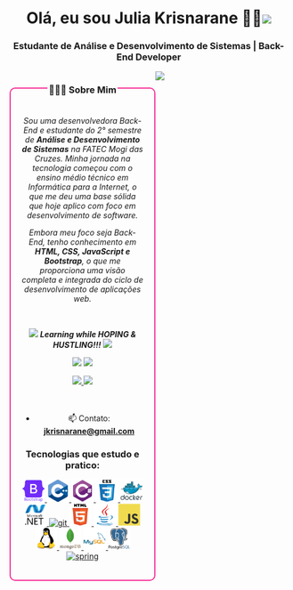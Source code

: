 <h1 align="center">Olá, eu sou Julia Krisnarane 💌🌷<img src="https://media.giphy.com/media/ObNTw8Uzwy6KQ/giphy.gif" width="30px"> </h1>
<h3 align="center">Estudante de Análise e Desenvolvimento de Sistemas | Back-End Developer</h3>

<img align= "right" width= "240" src= "https://pa1.narvii.com/6580/8098c6e9207376889eeb0532d9f5a0723c4d73f5_hq.gif"/>

<div align="center">
<fieldset style="border: 2px solid #F82A94; border-radius: 10px; padding: 20px; max-width: 800px;">
  <legend align="center"><h3>👩🏻‍💻 Sobre Mim</h3></legend>

  <em>
Sou uma desenvolvedora Back-End e estudante do 2° semestre de <strong>Análise e Desenvolvimento de Sistemas</strong> na FATEC Mogi das Cruzes. Minha jornada na tecnologia começou com o ensino médio técnico em Informática para a Internet, o que me deu uma base sólida que hoje aplico com foco em desenvolvimento de software.</p>
    <p>Embora meu foco seja Back-End, tenho conhecimento em <strong>HTML, CSS, JavaScript e Bootstrap</strong>, o que me proporciona uma visão completa e integrada do ciclo de desenvolvimento de aplicações web.</p>
  </em> 
  <br>

  <img src="https://media.giphy.com/media/VgCDAzcKvsR6OM0uWg/giphy.gif" width="50" /> <b><i>Learning while HOPING & HUSTLING!!!</i></b> <img src="https://media.giphy.com/media/7j2hfyeVcDtf2/giphy.gif" width="50" /><p align="center">

  


<p align="center">
  <a href="mailto:jkrisnarane@gmail.com"><img src="https://img.shields.io/badge/Email-D14836?style=for-the-badge&logo=gmail&logoColor=white" /></a>
  <a href="https://www.linkedin.com/in/julia-krisnarane-moraes-410417345/" target="_blank"><img src="https://img.shields.io/badge/-LinkedIn-%230077B5?style=for-the-badge&logo=linkedin&logoColor=white" target="_blank"></a>
</p>


<div align="center">
  <a href="https://github.com/krisnarane">
  <img height="180em" src="https://github-readme-stats.vercel.app/api?username=krisnarane&show_icons=true&include_all_commits=true&count_private=true&bg_color=1F1D36&title_color=E94560&text_color=FFE3E3&icon_color=F85AFF&border_color=E94560"/>
  <img height="180em" src="https://github-readme-stats.vercel.app/api/top-langs/?username=krisnarane&layout=compact&langs_count=7&bg_color=1F1D36&title_color=E94560&text_color=FFE3E3&border_color=E94560"/>
  </a>
</div>

<br>


<br>


- 📫 Contato: **jkrisnarane@gmail.com**

<h3 align="center">Tecnologias que estudo e pratico: </h3>
<p align="center"> <a href="https://getbootstrap.com" target="_blank" rel="noreferrer"> <img src="https://raw.githubusercontent.com/devicons/devicon/master/icons/bootstrap/bootstrap-plain-wordmark.svg" alt="bootstrap" width="40" height="40"/> </a> <a href="https://www.w3schools.com/cpp/" target="_blank" rel="noreferrer"> <img src="https://raw.githubusercontent.com/devicons/devicon/master/icons/cplusplus/cplusplus-original.svg" alt="cplusplus" width="40" height="40"/> </a> <a href="https://www.w3schools.com/cs/" target="_blank" rel="noreferrer"> <img src="https://raw.githubusercontent.com/devicons/devicon/master/icons/csharp/csharp-original.svg" alt="csharp" width="40" height="40"/> </a> <a href="https://www.w3schools.com/css/" target="_blank" rel="noreferrer"> <img src="https://raw.githubusercontent.com/devicons/devicon/master/icons/css3/css3-original-wordmark.svg" alt="css3" width="40" height="40"/> </a> <a href="https://www.docker.com/" target="_blank" rel="noreferrer"> <img src="https://raw.githubusercontent.com/devicons/devicon/master/icons/docker/docker-original-wordmark.svg" alt="docker" width="40" height="40"/> </a> <a href="https://dotnet.microsoft.com/" target="_blank" rel="noreferrer"> <img src="https://raw.githubusercontent.com/devicons/devicon/master/icons/dot-net/dot-net-original-wordmark.svg" alt="dotnet" width="40" height="40"/> </a> <a href="https://git-scm.com/" target="_blank" rel="noreferrer"> <img src="https://www.vectorlogo.zone/logos/git-scm/git-scm-icon.svg" alt="git" width="40" height="40"/> </a> <a href="https://www.w3.org/html/" target="_blank" rel="noreferrer"> <img src="https://raw.githubusercontent.com/devicons/devicon/master/icons/html5/html5-original-wordmark.svg" alt="html5" width="40" height="40"/> </a> <a href="https://www.java.com" target="_blank" rel="noreferrer"> <img src="https://raw.githubusercontent.com/devicons/devicon/master/icons/java/java-original.svg" alt="java" width="40" height="40"/> </a> <a href="https://developer.mozilla.org/en-US/docs/Web/JavaScript" target="_blank" rel="noreferrer"> <img src="https://raw.githubusercontent.com/devicons/devicon/master/icons/javascript/javascript-original.svg" alt="javascript" width="40" height="40"/> </a> <a href="https://www.linux.org/" target="_blank" rel="noreferrer"> <img src="https://raw.githubusercontent.com/devicons/devicon/master/icons/linux/linux-original.svg" alt="linux" width="40" height="40"/> </a> <a href="https://www.mongodb.com/" target="_blank" rel="noreferrer"> <img src="https://raw.githubusercontent.com/devicons/devicon/master/icons/mongodb/mongodb-original-wordmark.svg" alt="mongodb" width="40" height="40"/> </a> <a href="https://www.mysql.com/" target="_blank" rel="noreferrer"> <img src="https://raw.githubusercontent.com/devicons/devicon/master/icons/mysql/mysql-original-wordmark.svg" alt="mysql" width="40" height="40"/> </a> <a href="https://www.postgresql.org" target="_blank" rel="noreferrer"> <img src="https://raw.githubusercontent.com/devicons/devicon/master/icons/postgresql/postgresql-original-wordmark.svg" alt="postgresql" width="40" height="40"/> </a> <a href="https://spring.io/" target="_blank" rel="noreferrer"> <img src="https://www.vectorlogo.zone/logos/springio/springio-icon.svg" alt="spring" width="40" height="40"/> </a> </p>
